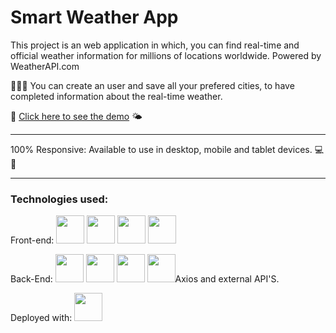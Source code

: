 # Smart Weather App

 This project is an web application in which, you can find real-time and official weather information for millions of locations worldwide. Powered by WeatherAPI.com

👩🏻‍💻 You can create an user and save all your prefered cities, to have completed information about the real-time weather. 

🚀 [Click here to see the demo](targetURL "https://app-smart-weather.herokuapp.com/") 🌤

***

100% Responsive: Available to use in desktop, mobile and tablet devices. 💻 📱 

***

### Technologies used: 

Front-end: <img width = "45px" src="https://cdn.jsdelivr.net/gh/devicons/devicon/icons/handlebars/handlebars-original-wordmark.svg" /> <img width = "45px" src="https://cdn.jsdelivr.net/gh/devicons/devicon/icons/bootstrap/bootstrap-original.svg" /> <img width = "45px" src="https://cdn.jsdelivr.net/gh/devicons/devicon/icons/css3/css3-original-wordmark.svg" /> <img width = "45px"  src="https://cdn.jsdelivr.net/gh/devicons/devicon/icons/html5/html5-original-wordmark.svg" />

Back-End: <img width = "45px"  src="https://cdn.jsdelivr.net/gh/devicons/devicon/icons/nodejs/nodejs-plain-wordmark.svg" /> <img width = "45px" src="https://cdn.jsdelivr.net/gh/devicons/devicon/icons/express/express-original-wordmark.svg" /> <img width = "45px" src="https://cdn.jsdelivr.net/gh/devicons/devicon/icons/mongodb/mongodb-original-wordmark.svg" /> <img width ="45px" src="https://cdn.jsdelivr.net/gh/devicons/devicon/icons/yarn/yarn-original-wordmark.svg" />Axios and external API'S. 

Deployed with: <img width="45px" src="https://cdn.jsdelivr.net/gh/devicons/devicon/icons/heroku/heroku-plain-wordmark.svg" />















